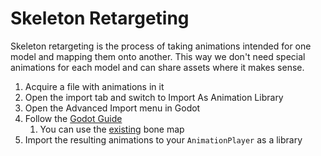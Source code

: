 # Skeleton Retargeting
Skeleton retargeting is the process of taking animations intended for one model and mapping them onto another. This way we don't need special animations for each model and can share assets where it makes sense.

1) Acquire a file with animations in it
2) Open the import tab and switch to Import As Animation Library
3) Open the Advanced Import menu in Godot
4) Follow the [Godot Guide](https://docs.godotengine.org/en/stable/tutorials/assets_pipeline/retargeting_3d_skeletons.html)
   1) You can use the [existing](../game_objects/enemies/humanoid_bone_map.tres) bone map
5) Import the resulting animations to your `AnimationPlayer` as a library

